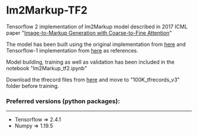 # Im2Markup-TF2
Tensorflow 2 implementation of Im2Markup model described in 2017  ICML paper "[Image-to-Markup Generation with Coarse-to-Fine Attention](https://arxiv.org/abs/1609.04938)"

The model has been built using the original implementation from [here](https://github.com/harvardnlp/im2markup) and Tensorflow-1 implementation from [here](https://github.com/aspnetcs/myim2latex-tensorflow-docker) as references.

Model building, training as well as validation has been included in the notebook "Im2Markup_tf2.ipynb"

Download the tfrecord files from [here](https://drive.google.com/drive/folders/1eQ3qvM6wpvsL4XbREGfVfJhybDWjUapH?usp=sharing) and move to "100K_tfrecords_v3" folder before training.

### Preferred versions (python packages):
---

- Tensorflow => 2.4.1
- Numpy => 1.19.5
